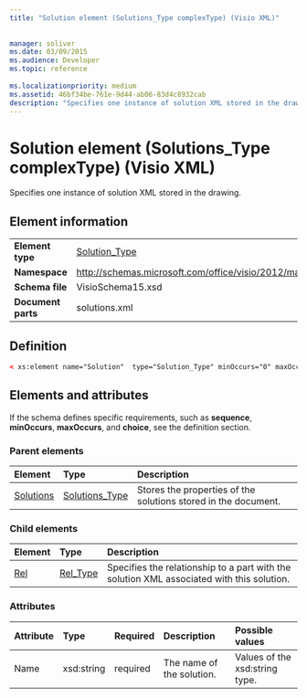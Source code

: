 ```yaml
---
title: "Solution element (Solutions_Type complexType) (Visio XML)"
 
 
manager: soliver
ms.date: 03/09/2015
ms.audience: Developer
ms.topic: reference
 
ms.localizationpriority: medium
ms.assetid: 46bf34be-761e-9d44-ab06-83d4c8932cab
description: "Specifies one instance of solution XML stored in the drawing."
---
```


# Solution element (Solutions_Type complexType) (Visio XML)

Specifies one instance of solution XML stored in the drawing.
  
## Element information

|||
|:-----|:-----|
|**Element type** <br/> |[Solution_Type](solution_type-complextypevisio-xml.md) <br/> |
|**Namespace** <br/> |http://schemas.microsoft.com/office/visio/2012/main  <br/> |
|**Schema file** <br/> |VisioSchema15.xsd  <br/> |
|**Document parts** <br/> |solutions.xml  <br/> |
   
## Definition

```XML
< xs:element name="Solution"  type="Solution_Type" minOccurs="0" maxOccurs="unbounded" ></xs:element >
```

## Elements and attributes

If the schema defines specific requirements, such as **sequence**, **minOccurs**, **maxOccurs**, and **choice**, see the definition section. 
  
### Parent elements

|**Element**|**Type**|**Description**|
|:-----|:-----|:-----|
|[Solutions](solutions-elementvisio-xml.md) <br/> |[Solutions_Type](solutions_type-complextypevisio-xml.md) <br/> |Stores the properties of the solutions stored in the document.  <br/> |
   
### Child elements

|**Element**|**Type**|**Description**|
|:-----|:-----|:-----|
|[Rel](rel-element-solution_type-complextypevisio-xml.md) <br/> |[Rel_Type](rel_type-complextypevisio-xml.md) <br/> |Specifies the relationship to a part with the solution XML associated with this solution.  <br/> |
   
### Attributes

|**Attribute**|**Type**|**Required**|**Description**|**Possible values**|
|:-----|:-----|:-----|:-----|:-----|
|Name  <br/> |xsd:string  <br/> |required  <br/> |The name of the solution.  <br/> |Values of the xsd:string type.  <br/> |
   

